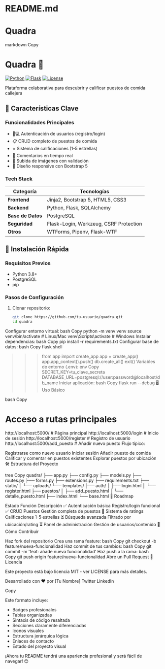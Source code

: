 # README.md
# Quadra
markdown
Copy
# Quadra 🍔

[![Python](https://img.shields.io/badge/Python-3.8%2B-blue.svg)](https://python.org)
[![Flask](https://img.shields.io/badge/Flask-2.0.1-green.svg)](https://flask.palletsprojects.com)
[![License](https://img.shields.io/badge/License-MIT-yellow.svg)](https://opensource.org/licenses/MIT)

Plataforma colaborativa para descubrir y calificar puestos de comida callejera

## 📌 Características Clave

### **Funcionalidades Principales**
- 🧑💻 Autenticación de usuarios (registro/login)
- 📋 CRUD completo de puestos de comida
- ⭐ Sistema de calificaciones (1-5 estrellas)
- 💬 Comentarios en tiempo real
- 📸 Subida de imágenes con validación
- 📱 Diseño responsive con Bootstrap 5

### **Tech Stack**
| **Categoría**       | **Tecnologías**                                                                 |
|----------------------|---------------------------------------------------------------------------------|
| **Frontend**         | Jinja2, Bootstrap 5, HTML5, CSS3                                               |
| **Backend**          | Python, Flask, SQLAlchemy                                                      |
| **Base de Datos**    | PostgreSQL                                                                     |
| **Seguridad**        | Flask-Login, Werkzeug, CSRF Protection                                        |
| **Otros**            | WTForms, Pipenv, Flask-WTF                                                    |

## 🚀 Instalación Rápida

### Requisitos Previos
- Python 3.8+
- PostgreSQL
- pip

### Pasos de Configuración
1. Clonar repositorio:
   ```bash
   git clone https://github.com/tu-usuario/quadra.git
   cd quadra
Configurar entorno virtual:
bash
Copy
python -m venv venv
source venv/bin/activate  # Linux/Mac
venv\Scripts\activate     # Windows
Instalar dependencias:
bash
Copy
pip install -r requirements.txt
Configurar base de datos:
bash
Copy
flask shell
>>> from app import create_app
>>> app = create_app()
>>> app.app_context().push()
>>> db.create_all()
>>> exit()
Variables de entorno (.env):
env
Copy
SECRET_KEY=tu_clave_secreta
DATABASE_URL=postgresql://user:password@localhost/db_name
Iniciar aplicación:
bash
Copy
flask run --debug
🖥️ Uso Básico

bash
Copy
# Acceso a rutas principales
http://localhost:5000/          # Página principal
http://localhost:5000/login     # Inicio de sesión
http://localhost:5000/register  # Registro de usuario
http://localhost:5000/add_puesto # Añadir nuevo puesto
Flujo típico:

Registrarse como nuevo usuario
Iniciar sesión
Añadir puesto de comida
Calificar y comentar en puestos existentes
Explorar puestos por ubicación
🛠️ Estructura del Proyecto

tree
Copy
quadra/
├── app.py
├── config.py
├── models.py
├── routes.py
├── forms.py
├── extensions.py
├── requirements.txt
├── static/
│   └── uploads/
└── templates/
    ├── auth/
    │   ├── login.html
    │   └── register.html
    ├── puestos/
    │   ├── add_puesto.html
    │   └── detalle_puesto.html
    ├── index.html
    └── base.html
🌟 Roadmap

Estado	Función	Descripción
✅	Autenticación básica	Registro/login funcional
✅	CRUD Puestos	Gestión completa de puestos
🔄	Sistema de ratings	Calificaciones 1-5 estrellas
⏳	Búsqueda avanzada	Filtrado por ubicación/rating
⏳	Panel de administración	Gestión de usuarios/contenido
🤝 Cómo Contribuir

Haz fork del repositorio
Crea una rama feature:
bash
Copy
git checkout -b feature/nueva-funcionalidad
Haz commit de tus cambios:
bash
Copy
git commit -m 'feat: añade nueva funcionalidad'
Haz push a la rama:
bash
Copy
git push origin feature/nueva-funcionalidad
Abre un Pull Request
📄 Licencia

Este proyecto está bajo licencia MIT - ver LICENSE para más detalles.

Desarrollado con ❤️ por [Tu Nombre]
Twitter
LinkedIn

Copy

Este formato incluye:
- Badges profesionales
- Tablas organizadas
- Sintaxis de código resaltada
- Secciones claramente diferenciadas
- Iconos visuales
- Estructura jerárquica lógica
- Enlaces de contacto
- Estado del proyecto visual

¡Ahora tu README tendrá una apariencia profesional y será fácil de navegar! 😊